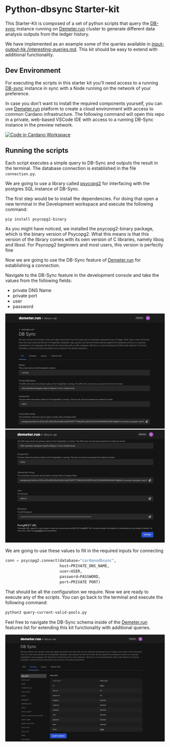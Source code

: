 # Python-dbsync Starter-kit

This Starter-Kit is composed of a set of python scripts that query the [DB-sync](https://docs.cardano.org/cardano-components/cardano-db-sync/about-db-sync) instance running on [Demeter.run](https://demeter.run) cluster to generate different data analysis outputs from the ledger history.

We have implemented as an example some of the queries available in [input-output-hk
/interesting-queries.md](https://github.com/input-output-hk/cardano-db-sync/blob/master/doc/interesting-queries.md). This kit should be easy to extend with additional functionality. 

## Dev Environment

For executing the scripts in this starter kit you'll need access to a running [DB-sync](https://docs.cardano.org/cardano-components/cardano-db-sync/about-db-sync) instance in sync with a Node running on the network of your preference.

In case you don't want to install the required components yourself, you can use [Demeter.run](https://demeter.run) platform to create a cloud environment with access to common Cardano infrastructure. The following command will open this repo in a private, web-based VSCode IDE with access to a running DB-Sync instance in the preview network.

[![Code in Cardano Workspace](https://demeter.run/code/badge.svg)](https://demeter.run/code?repository=https://github.com/txpipe/python-dbsync-starter-kit.git&template=python)


## Running the scripts

Each script executes a simple query to DB-Sync and outputs the result in the terminal. 
The database connection is established in the file `connection.py`. 

We are going to use a library called [psycopg2](https://pypi.org/project/psycopg2/) for interfacing with the postgres SQL instance of DB-Sync.

The first step would be to install the dependencies. For doing that open a new terminal in the Development workspace and execute the following command:

```bash
pip install psycopg2-binary
```

As you might have noticed, we installed the psycopg2-binary package, which is the binary version of Psycopg2. What this means is that this version of the library comes with its own version of C libraries, namely liboq and libssl. For Psycopg2 beginners and most users, this version is perfectly fine

Now we are going to use the DB-Sync feature of [Demeter.run](https://demeter.run) for establishing a connection.

Navigate to the DB-Sync feature in the development console and take the values from the following fields:

* private DNS Name
* private port
* user
* password

<img src="/assets/db-sync-settings-1.png" alt="db-sync-settings-1">
<img src="/assets/db-sync-settings-2.png" alt="db-sync-settings-2">

We are going to use these values to fill in the required inputs for connecting

```python
conn = psycopg2.connect(database="cardanodbsync",
                        host=PRIVATE_DNS_NAME,
                        user=USER,
                        password=PASSWORD,
                        port=PRIVATE PORT)
```

That should be all the configuration we require. Now we are ready to execute any of the scripts. You can go back to the terminal and execute the following command:

```bash
python3 query-current-valid-pools.py
```

Feel free to navigate the DB-Sync schema inside of the [Demeter.run](https://demeter.run) features list for extending this kit functionality with additional queries.

<img src="/assets/db-sync-schema.png" alt="schema">
